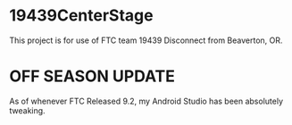 # 19439CenterStage

This project is for use of FTC team 19439 Disconnect from Beaverton, OR.

# OFF SEASON UPDATE
As of whenever FTC Released 9.2, my Android Studio has been absolutely tweaking.
